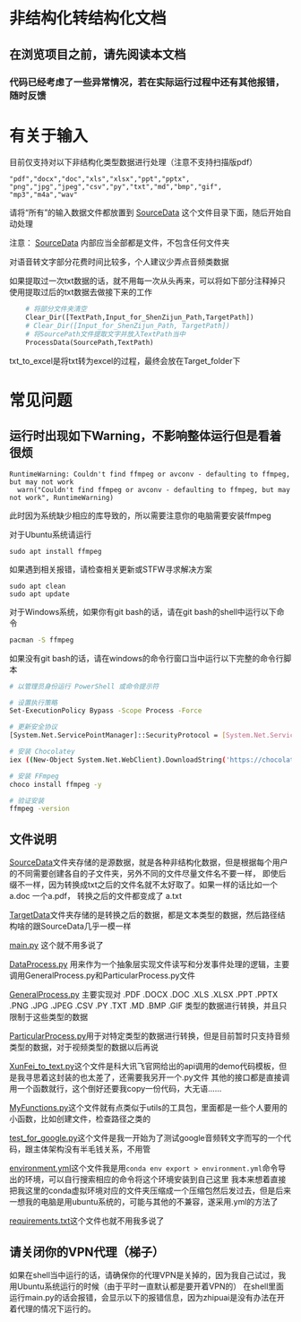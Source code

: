 # 非结构化转结构化文档
## 在浏览项目之前，请先阅读本文档
### 代码已经考虑了一些异常情况，若在实际运行过程中还有其他报错，随时反馈

# 有关于输入
目前仅支持对以下非结构化类型数据进行处理（注意不支持扫描版pdf）
```
"pdf","docx","doc","xls","xlsx","ppt","pptx",
"png","jpg","jpeg","csv","py","txt","md","bmp","gif",
"mp3","m4a","wav"
```
请将“所有”的输入数据文件都放置到 [SourceData](SourceData) 这个文件目录下面，随后开始自动处理

注意： [SourceData](SourceData) 内部应当全部都是文件，不包含任何文件夹

对语音转文字部分花费时间比较多，个人建议少弄点音频类数据

如果提取过一次txt数据的话，就不用每一次从头再来，可以将如下部分注释掉只使用提取过后的txt数据去做接下来的工作
```python
    # 将部分文件夹清空
    Clear_Dir([TextPath,Input_for_ShenZijun_Path,TargetPath])
    # Clear_Dir([Input_for_ShenZijun_Path, TargetPath])
    # 将SourcePath文件提取文字并放入TextPath当中
    ProcessData(SourcePath,TextPath)
```

txt_to_excel是将txt转为excel的过程，最终会放在Target_folder下










# 常见问题
## 运行时出现如下Warning，不影响整体运行但是看着很烦
```
RuntimeWarning: Couldn't find ffmpeg or avconv - defaulting to ffmpeg, but may not work
  warn("Couldn't find ffmpeg or avconv - defaulting to ffmpeg, but may not work", RuntimeWarning)
```
此时因为系统缺少相应的库导致的，所以需要注意你的电脑需要安装ffmpeg

对于Ubuntu系统请运行
```shell
sudo apt install ffmpeg
```
如果遇到相关报错，请检查相关更新或STFW寻求解决方案
```shell
sudo apt clean
sudo apt update
```

对于Windows系统，如果你有git bash的话，请在git bash的shell中运行以下命令
```bash
pacman -S ffmpeg
```
如果没有git bash的话，请在windows的命令行窗口当中运行以下完整的命令行脚本
```bash
# 以管理员身份运行 PowerShell 或命令提示符

# 设置执行策略
Set-ExecutionPolicy Bypass -Scope Process -Force

# 更新安全协议
[System.Net.ServicePointManager]::SecurityProtocol = [System.Net.ServicePointManager]::SecurityProtocol -bor 3072

# 安装 Chocolatey
iex ((New-Object System.Net.WebClient).DownloadString('https://chocolatey.org/install.ps1'))

# 安装 FFmpeg
choco install ffmpeg -y

# 验证安装
ffmpeg -version
```

## 文件说明
[SourceData](SourceData)文件夹存储的是源数据，就是各种非结构化数据，但是根据每个用户的不同需要创建各自的子文件夹，另外不同的文件尽量文件名不要一样，
即使后缀不一样，因为转换成txt之后的文件名就不太好取了。如果一样的话比如一个 a.doc 一个a.pdf， 转换之后的文件都变成了 a.txt

[TargetData](TargetData)文件夹存储的是转换之后的数据，都是文本类型的数据，然后路径结构啥的跟SourceData几乎一模一样

[main.py](main.py) 这个就不用多说了

[DataProcess.py](DataProcess.py) 用来作为一个抽象层实现文件读写和分发事件处理的逻辑，主要调用GeneralProcess.py和ParticularProcess.py文件

[GeneralProcess.py](GeneralProcess.py) 主要实现对 
.PDF .DOCX .DOC .XLS .XLSX .PPT .PPTX .PNG .JPG .JPEG .CSV .PY .TXT .MD .BMP .GIF
类型的数据进行转换，并且只限制于这些类型的数据

[ParticularProcess.py](ParticularProcess.py)用于对特定类型的数据进行转换，但是目前暂时只支持音频类型的数据，对于视频类型的数据以后再说

[XunFei_to_text.py](XunFei_to_text.py)这个文件是科大讯飞官网给出的api调用的demo代码模板，但是我寻思着这封装的也太差了，还需要我另开一个.py文件
其他的接口都是直接调用一个函数就行，这个倒好还要我copy一份代码，大无语……

[MyFunctions.py](MyFunctions.py)这个文件就有点类似于utils的工具包，里面都是一些个人要用的小函数，比如创建文件，检查路径之类的

[test_for_google.py](test_for_google.py)这个文件是我一开始为了测试google音频转文字而写的一个代码，跟主体架构没有半毛钱关系，不用管

[environment.yml](environment.yml)这个文件我是用```conda env export > environment.yml```命令导出的环境，可以自行搜索相应的命令将这个环境安装到自己这里
我本来想着直接把我这里的conda虚拟环境对应的文件夹压缩成一个压缩包然后发过去，但是后来一想我的电脑是用ubuntu系统的，可能与其他的不兼容，遂采用.yml的方法了

[requirements.txt](requirements.txt)这个文件也就不用我多说了



## 请关闭你的VPN代理（梯子）
如果在shell当中运行的话，请确保你的代理VPN是关掉的，因为我自己试过，我用Ubuntu系统运行的时候（由于平时一直默认都是要开着VPN的）
在shell里面运行main.py的话会报错，会显示以下的报错信息，因为zhipuai是没有办法在开着代理的情况下运行的。